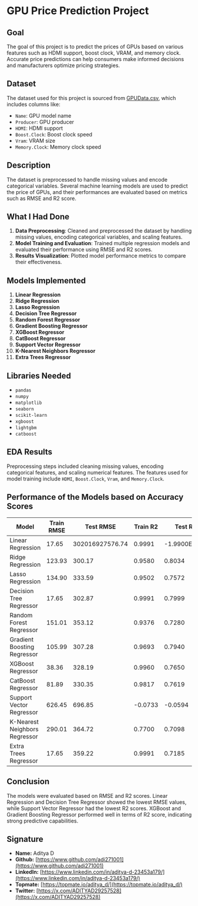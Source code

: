 # GPU Price Prediction Project

## Goal
The goal of this project is to predict the prices of GPUs based on various features such as HDMI support, boost clock, VRAM, and memory clock. Accurate price predictions can help consumers make informed decisions and manufacturers optimize pricing strategies.

## Dataset
The dataset used for this project is sourced from [GPUData.csv](https://www.kaggle.com/datasets/username/gpu-prices), which includes columns like:
- `Name`: GPU model name
- `Producer`: GPU producer
- `HDMI`: HDMI support
- `Boost.Clock`: Boost clock speed
- `Vram`: VRAM size
- `Memory.Clock`: Memory clock speed

## Description
The dataset is preprocessed to handle missing values and encode categorical variables. Several machine learning models are used to predict the price of GPUs, and their performances are evaluated based on metrics such as RMSE and R2 score.

## What I Had Done
1. **Data Preprocessing**: Cleaned and preprocessed the dataset by handling missing values, encoding categorical variables, and scaling features.
2. **Model Training and Evaluation**: Trained multiple regression models and evaluated their performance using RMSE and R2 scores.
3. **Results Visualization**: Plotted model performance metrics to compare their effectiveness.

## Models Implemented
1. **Linear Regression**
2. **Ridge Regression**
3. **Lasso Regression**
4. **Decision Tree Regressor**
5. **Random Forest Regressor**
6. **Gradient Boosting Regressor**
7. **XGBoost Regressor**
8. **CatBoost Regressor**
9. **Support Vector Regressor**
10. **K-Nearest Neighbors Regressor**
11. **Extra Trees Regressor**

## Libraries Needed
- `pandas`
- `numpy`
- `matplotlib`
- `seaborn`
- `scikit-learn`
- `xgboost`
- `lightgbm`
- `catboost`

## EDA Results
Preprocessing steps included cleaning missing values, encoding categorical features, and scaling numerical features. The features used for model training include `HDMI`, `Boost.Clock`, `Vram`, and `Memory.Clock`.

## Performance of the Models based on Accuracy Scores

| Model                       | Train RMSE         | Test RMSE          | Train R2           | Test R2            |
|-----------------------------|---------------------|---------------------|---------------------|---------------------|
| Linear Regression           | 17.65               | 302016927576.74     | 0.9991              | -1.9900E+017        |
| Ridge Regression            | 123.93              | 300.17              | 0.9580              | 0.8034              |
| Lasso Regression            | 134.90              | 333.59              | 0.9502              | 0.7572              |
| Decision Tree Regressor     | 17.65               | 302.87              | 0.9991              | 0.7999              |
| Random Forest Regressor     | 151.01              | 353.12              | 0.9376              | 0.7280              |
| Gradient Boosting Regressor | 105.99              | 307.28              | 0.9693              | 0.7940              |
| XGBoost Regressor           | 38.36               | 328.19              | 0.9960              | 0.7650              |
| CatBoost Regressor          | 81.89               | 330.35              | 0.9817              | 0.7619              |
| Support Vector Regressor    | 626.45              | 696.85              | -0.0733             | -0.0594             |
| K-Nearest Neighbors Regressor| 290.01              | 364.72              | 0.7700              | 0.7098              |
| Extra Trees Regressor       | 17.65               | 359.22              | 0.9991              | 0.7185              |

## Conclusion
The models were evaluated based on RMSE and R2 scores. Linear Regression and Decision Tree Regressor showed the lowest RMSE values, while Support Vector Regressor had the lowest R2 scores. XGBoost and Gradient Boosting Regressor performed well in terms of R2 score, indicating strong predictive capabilities.

## Signature
- **Name:** Aditya D
- **Github:** [https://www.github.com/adi271001](https://www.github.com/adi271001)
- **LinkedIn:** [https://www.linkedin.com/in/aditya-d-23453a179/](https://www.linkedin.com/in/aditya-d-23453a179/)
- **Topmate:** [https://topmate.io/aditya_d/](https://topmate.io/aditya_d/)
- **Twitter:** [https://x.com/ADITYAD29257528](https://x.com/ADITYAD29257528)
